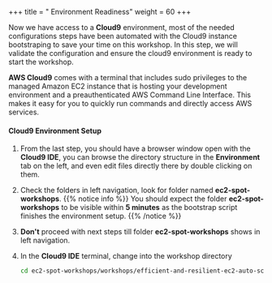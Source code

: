 +++
title = " Environment Readiness"
weight = 60
+++


Now we have access to a **Cloud9** environment, most of the needed configurations steps have been automated with the Cloud9 instance bootstraping to save your time on this workshop. In this step, we will validate the configuration and ensure the cloud9 environment is ready to start the workshop.

**AWS Cloud9** comes with a terminal that includes sudo privileges to the managed Amazon EC2 instance that is hosting your development environment and a preauthenticated AWS Command Line Interface. This makes it easy for you to quickly run commands and directly access AWS services.

#### Cloud9 Environment Setup

1. From the last step, you should have a browser window open with the **Cloud9 IDE**, you can browse the directory structure in the **Environment** tab on the left, and even edit files directly there by double clicking on them.
2. Check the folders in left navigation, look for folder named **ec2-spot-workshops**.
{{% notice info %}}
You should expect the folder **ec2-spot-workshops** to be visible within **5 minutes** as the bootstrap script finishes the environment setup.
{{% /notice %}}
1. **Don't** proceed with next steps till folder **ec2-spot-workshops** shows in left navigation.
2. In the **Cloud9 IDE** terminal, change into the workshop directory

	```bash
	cd ec2-spot-workshops/workshops/efficient-and-resilient-ec2-auto-scaling
	```  
